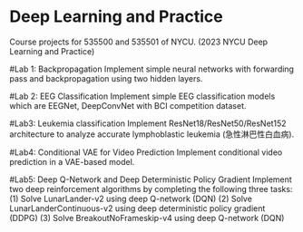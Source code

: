 # Deep Learning and Practice
Course projects for 535500 and 535501 of NYCU. (2023 NYCU Deep Learning and Practice)

#Lab 1: Backpropagation
Implement simple neural networks with forwarding pass and backpropagation using two hidden layers.

#Lab 2: EEG Classification
Implement simple EEG classification models which are EEGNet, DeepConvNet with BCI competition dataset.

#Lab3: Leukemia classification
Implement ResNet18/ResNet50/ResNet152 architecture to analyze accurate lymphoblastic leukemia (急性淋巴性白血病).

#Lab4: Conditional VAE for Video Prediction
Implement conditional video prediction in a VAE-based model.

#Lab5: Deep Q-Network and Deep Deterministic Policy Gradient
Implement two deep reinforcement algorithms by completing the following three tasks:
(1) Solve LunarLander-v2 using deep Q-network (DQN)
(2) Solve LunarLanderContinuous-v2 using deep deterministic policy gradient (DDPG)
(3) Solve BreakoutNoFrameskip-v4 using deep Q-network (DQN)
